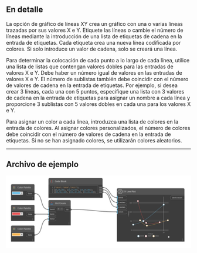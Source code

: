## En detalle

La opción de gráfico de líneas XY crea un gráfico con una o varias líneas trazadas por sus valores X e Y. Etiquete las líneas o cambie el número de líneas mediante la introducción de una lista de etiquetas de cadena en la entrada de etiquetas. Cada etiqueta crea una nueva línea codificada por colores. Si solo introduce un valor de cadena, solo se creará una línea.

Para determinar la colocación de cada punto a lo largo de cada línea, utilice una lista de listas que contengan valores dobles para las entradas de valores X e Y. Debe haber un número igual de valores en las entradas de valores X e Y. El número de sublistas también debe coincidir con el número de valores de cadena en la entrada de etiquetas.
Por ejemplo, si desea crear 3 líneas, cada una con 5 puntos, especifique una lista con 3 valores de cadena en la entrada de etiquetas para asignar un nombre a cada línea y proporcione 3 sublistas con 5 valores dobles en cada una para los valores X e Y.

Para asignar un color a cada línea, introduzca una lista de colores en la entrada de colores. Al asignar colores personalizados, el número de colores debe coincidir con el número de valores de cadena en la entrada de etiquetas. Si no se han asignado colores, se utilizarán colores aleatorios.

___
## Archivo de ejemplo

![XY Line Plot](./CoreNodeModelsWpf.Charts.XYLineChartNodeModel_img.jpg)


